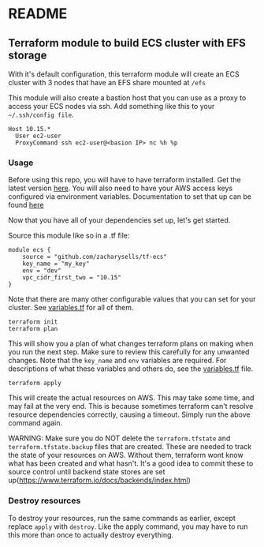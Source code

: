 # README #

## Terraform module to build ECS cluster with EFS storage
With it's default configuration, this terraform module will create an ECS cluster 
with 3 nodes that have an EFS share mounted at `/efs`

This module will also create a bastion host that you can use as a proxy to access your ECS nodes via ssh. Add something like this to your `~/.ssh/config file`.
```
Host 10.15.*
  User ec2-user
  ProxyCommand ssh ec2-user@<basion IP> nc %h %p
```

### Usage
Before using this repo, you will have to have terraform installed. Get the latest version [here](https://www.terraform.io/downloads.html). You will also need to have your AWS access keys configured via environment variables. Documentation to set that up can be found [here](http://docs.aws.amazon.com/cli/latest/userguide/cli-environment.html)

Now that you have all of your dependencies set up, let's get started.

Source this module like so in a .tf file:

```
module ecs {
    source = "github.com/zacharysells/tf-ecs"
    key_name = "my_key"
    env = "dev"
    vpc_cidr_first_two = "10.15"
}
```

Note that there are many other configurable values that you can set for your cluster.
See [variables.tf](variables.tf) for all of them.

```
terraform init
terraform plan
```
This will show you a plan of what changes terraform plans on making when you run the next step. Make sure to review this carefully for any unwanted changes. Note that the `key_name` and `env` variables are required. For descriptions of what these variables and others do, see the [variables.tf](variables.tf) file.

```
terraform apply
```
This will create the actual resources on AWS. This may take some time, and may fail at the very end. This is because sometimes terraform can't resolve resource dependencies correctly, causing a timeout. Simply run the above command again. 

WARNING: Make sure you do NOT delete the `terraform.tfstate` and `terraform.tfstate.backup` files that are created. These are needed to track the state of your resources on AWS. Without them, terraform wont know what has been created and what hasn't. It's a good idea to commit these to source control until backend state stores are set up(https://www.terraform.io/docs/backends/index.html)

### Destroy resources

To destroy your resources, run the same commands as earlier, except replace `apply` with `destroy`. Like the apply command, you may have to run this more than once to actually destroy everything.
